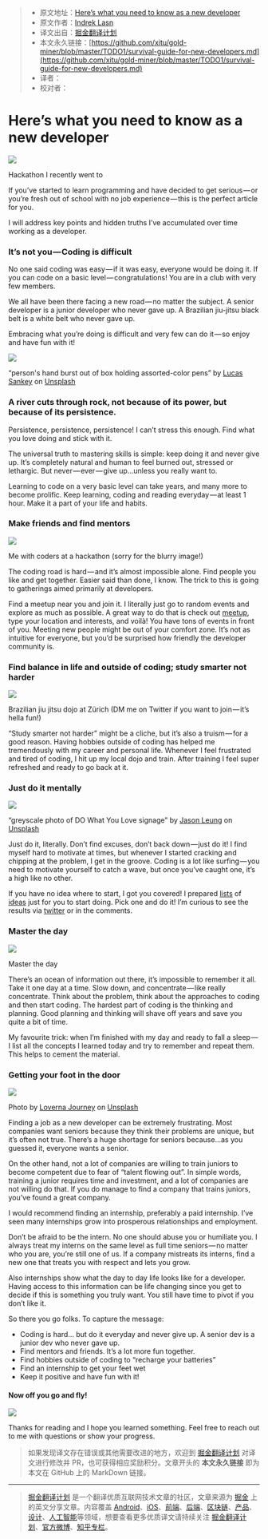 > * 原文地址：[Here’s what you need to know as a new developer](https://medium.freecodecamp.org/survival-guide-for-new-developers-12d9b048bf06)
> * 原文作者：[Indrek Lasn](https://medium.freecodecamp.org/@wesharehoodies?source=post_header_lockup)
> * 译文出自：[掘金翻译计划](https://github.com/xitu/gold-miner)
> * 本文永久链接：[https://github.com/xitu/gold-miner/blob/master/TODO1/survival-guide-for-new-developers.md](https://github.com/xitu/gold-miner/blob/master/TODO1/survival-guide-for-new-developers.md)
> * 译者：
> * 校对者：

# Here’s what you need to know as a new developer

![](https://cdn-images-1.medium.com/max/1000/1*xeyKCFSqY3jPTSN9XeyOAw.jpeg)

Hackathon I recently went to

If you’ve started to learn programming and have decided to get serious — or you’re fresh out of school with no job experience — this is the perfect article for you.

I will address key points and hidden truths I’ve accumulated over time working as a developer.

### It’s not you — Coding is difficult

No one said coding was easy — if it was easy, everyone would be doing it. If you can code on a basic level — congratulations! You are in a club with very few members.

We all have been there facing a new road — no matter the subject. A senior developer is a junior developer who never gave up. A Brazilian jiu-jitsu black belt is a white belt who never gave up.

Embracing what you’re doing is difficult and very few can do it — so enjoy and have fun with it!

![](https://cdn-images-1.medium.com/max/800/0*PNvv2OrCq50EvAYp)

“person's hand burst out of box holding assorted-color pens” by [Lucas Sankey](https://unsplash.com/@lucassankey?utm_source=medium&utm_medium=referral) on [Unsplash](https://unsplash.com?utm_source=medium&utm_medium=referral)

### A river cuts through rock, not because of its power, but because of its persistence.

Persistence, persistence, persistence! I can’t stress this enough. Find what you love doing and stick with it.

The universal truth to mastering skills is simple: keep doing it and never give up. It’s completely natural and human to feel burned out, stressed or lethargic. But never — ever — give up…unless you really want to.

Learning to code on a very basic level can take years, and many more to become prolific. Keep learning, coding and reading everyday — at least 1 hour. Make it a part of your life and habits.

### Make friends and find mentors

![](https://cdn-images-1.medium.com/max/1000/1*MDDfLudznFbYyTBMlH2h3w.jpeg)

Me with coders at a hackathon (sorry for the blurry image!)

The coding road is hard — and it’s almost impossible alone. Find people you like and get together. Easier said than done, I know. The trick to this is going to gatherings aimed primarily at developers.

Find a meetup near you and join it. I literally just go to random events and explore as much as possible. A great way to do that is check out [meetup](https://www.meetup.com/), type your location and interests, and voilà! You have tons of events in front of you. Meeting new people might be out of your comfort zone. It’s not as intuitive for everyone, but you’d be surprised how friendly the developer community is.

### Find balance in life and outside of coding; study smarter not harder

![](https://cdn-images-1.medium.com/max/800/1*I7zR31LZe_fN90TFH0KSlQ.jpeg)

Brazilian jiu jitsu dojo at Zürich (DM me on Twitter if you want to join — it’s hella fun!)

“Study smarter not harder” might be a cliche, but it’s also a truism — for a good reason. Having hobbies outside of coding has helped me tremendously with my career and personal life. Whenever I feel frustrated and tired of coding, I hit up my local dojo and train. After training I feel super refreshed and ready to go back at it.

### Just do it mentally

![](https://cdn-images-1.medium.com/max/800/0*371TTicYdTOZiLIr)

“greyscale photo of DO What You Love signage” by [Jason Leung](https://unsplash.com/@ninjason?utm_source=medium&utm_medium=referral) on [Unsplash](https://unsplash.com?utm_source=medium&utm_medium=referral)

Just do it, literally. Don’t find excuses, don’t back down — just do it! I find myself hard to motivate at times, but whenever I started cracking and chipping at the problem, I get in the groove. Coding is a lot like surfing — you need to motivate yourself to catch a wave, but once you’ve caught one, it’s a high like no other.

If you have no idea where to start, I got you covered! I prepared [lists](https://medium.freecodecamp.org/the-secret-to-being-a-top-developer-is-building-things-heres-a-list-of-fun-apps-to-build-aac61ac0736c) of [ideas](https://medium.freecodecamp.org/the-secret-to-being-a-top-developer-is-building-things-d3d058e4e472) just for you to start doing. Pick one and do it! I’m curious to see the results via [twitter](https://twitter.com/lasnindrek) or in the comments.

### Master the day

![](https://cdn-images-1.medium.com/max/800/1*-HboHmcku3LQmRjTYAqJXg.jpeg)

Master the day

There’s an ocean of information out there, it’s impossible to remember it all. Take it one day at a time. Slow down, and concentrate — like really concentrate. Think about the problem, think about the approaches to coding and then start coding. The hardest part of coding is the thinking and planning. Good planning and thinking will shave off years and save you quite a bit of time.

My favourite trick: when I’m finished with my day and ready to fall a sleep — I list all the concepts I learned today and try to remember and repeat them. This helps to cement the material.

### Getting your foot in the door

![](https://cdn-images-1.medium.com/max/800/0*sBoaV5OMtg1XzCOC)

Photo by [Loverna Journey](https://unsplash.com/@loverna?utm_source=medium&utm_medium=referral) on [Unsplash](https://unsplash.com?utm_source=medium&utm_medium=referral)

Finding a job as a new developer can be extremely frustrating. Most companies want seniors because they think their problems are unique, but it’s often not true. There’s a huge shortage for seniors because…as you guessed it, everyone wants a senior.

On the other hand, not a lot of companies are willing to train juniors to become competent due to fear of “talent flowing out”. In simple words, training a junior requires time and investment, and a lot of companies are not willing do that. If you do manage to find a company that trains juniors, you’ve found a great company.

I would recommend finding an internship, preferably a paid internship. I’ve seen many internships grow into prosperous relationships and employment.

Don’t be afraid to be the intern. No one should abuse you or humiliate you. I always treat my interns on the same level as full time seniors — no matter who you are, you’re still one of us. If a company mistreats its interns, find a new one that treats you with respect and lets you grow.

Also internships show what the day to day life looks like for a developer. Having access to this information can be life changing since you get to decide if this is something you truly want. You still have time to pivot if you don’t like it.

So there you go folks. To capture the message:

*   Coding is hard… but do it everyday and never give up. A senior dev is a junior dev who never gave up.
*   Find mentors and friends. It’s a lot more fun together.
*   Find hobbies outside of coding to “recharge your batteries”
*   Find an internship to get your feet wet
*   Keep it positive and have fun with it!

#### Now off you go and fly!

![](https://cdn-images-1.medium.com/max/800/1*dBcGxW2Vdvs5GGmnKgqwgg@2x.jpeg)

Thanks for reading and I hope you learned something. Feel free to reach out to me with questions or show your progress.

> 如果发现译文存在错误或其他需要改进的地方，欢迎到 [掘金翻译计划](https://github.com/xitu/gold-miner) 对译文进行修改并 PR，也可获得相应奖励积分。文章开头的 **本文永久链接** 即为本文在 GitHub 上的 MarkDown 链接。


---

> [掘金翻译计划](https://github.com/xitu/gold-miner) 是一个翻译优质互联网技术文章的社区，文章来源为 [掘金](https://juejin.im) 上的英文分享文章。内容覆盖 [Android](https://github.com/xitu/gold-miner#android)、[iOS](https://github.com/xitu/gold-miner#ios)、[前端](https://github.com/xitu/gold-miner#前端)、[后端](https://github.com/xitu/gold-miner#后端)、[区块链](https://github.com/xitu/gold-miner#区块链)、[产品](https://github.com/xitu/gold-miner#产品)、[设计](https://github.com/xitu/gold-miner#设计)、[人工智能](https://github.com/xitu/gold-miner#人工智能)等领域，想要查看更多优质译文请持续关注 [掘金翻译计划](https://github.com/xitu/gold-miner)、[官方微博](http://weibo.com/juejinfanyi)、[知乎专栏](https://zhuanlan.zhihu.com/juejinfanyi)。
